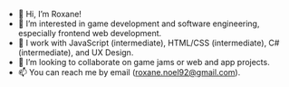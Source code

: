 - 👋 Hi, I’m Roxane!
- 👀 I’m interested in game development and software engineering, especially frontend web development.
- 🌱 I work with JavaScript (intermediate), HTML/CSS (intermediate), C# (intermediate), and UX Design.
- 💞️ I’m looking to collaborate on game jams or web and app projects.
- 📫 You can reach me by email (roxane.noel92@gmail.com). 

<!---
Roxanoel/Roxanoel is a ✨ special ✨ repository because its `README.md` (this file) appears on your GitHub profile.
You can click the Preview link to take a look at your changes.
--->
